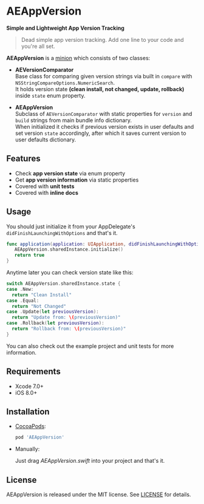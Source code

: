 # AEAppVersion
**Simple and Lightweight App Version Tracking**

> Dead simple app version tracking. Add one line to your code and you're all set. 

**AEAppVersion** is a [minion](http://tadija.net/public/minion.png) which consists of two classes:  

- **AEVersionComparator**  
Base class for comparing given version strings via built in `compare` with `NSStringCompareOptions.NumericSearch`.  
It holds version state **(clean install, not changed, update, rollback)** inside `state` enum property.  

- **AEAppVersion**  
Subclass of `AEVersionComparator` with static properties for `version` and `build` strings from main bundle info dictionary.  
When initialized it checks if previous version exists in user defaults and set version `state` accordingly, after which it saves current version to user defaults dictionary.

## Features
- Check **app version state** via enum property
- Get **app version information** via static properties
- Covered with **unit tests**
- Covered with **inline docs**

## Usage
You should just initialize it from your AppDelegate's `didFinishLaunchingWithOptions` and that's it.

```swift
func application(application: UIApplication, didFinishLaunchingWithOptions launchOptions: [NSObject: AnyObject]?) -> Bool {
   AEAppVersion.sharedInstance.initialize()
   return true
}
```

Anytime later you can check version state like this:

```swift
switch AEAppVersion.sharedInstance.state {
case .New:
  return "Clean Install"
case .Equal:
  return "Not Changed"
case .Update(let previousVersion):
  return "Update from: \(previousVersion)"
case .Rollback(let previousVersion):
  return "Rollback from: \(previousVersion)"
}
```

You can also check out the example project and unit tests for more information.

## Requirements
- Xcode 7.0+
- iOS 8.0+

## Installation

- [CocoaPods](http://cocoapods.org/):

  ```ruby
  pod 'AEAppVersion'
  ```

- Manually:

  Just drag *AEAppVersion.swift* into your project and that's it.

## License
AEAppVersion is released under the MIT license. See [LICENSE](LICENSE) for details.
